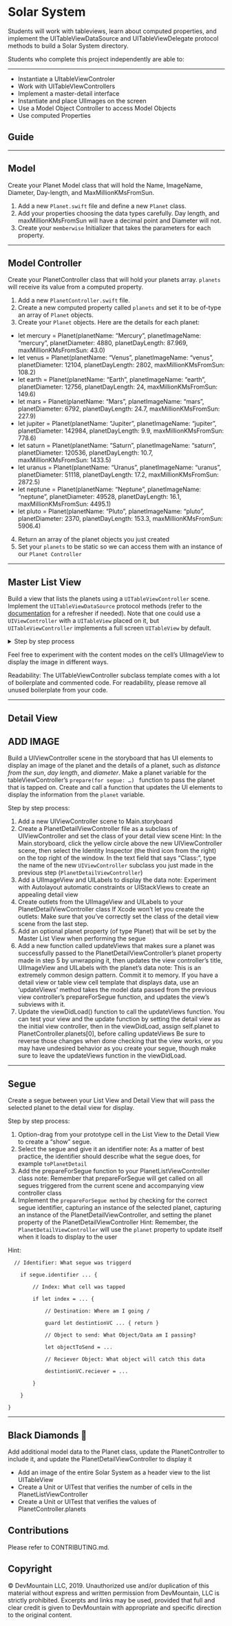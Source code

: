 # Solar System
Students will work with tableviews, learn about computed properties, and implement the UITableViewDataSource and UITableViewDelegate protocol methods to build a Solar System directory.

Students who complete this project independently are able to:

---
* Instantiate a UItableViewControler
* Work with UITableVIewControllers
* Implement a master-detail interface
* Instantiate and place UIImages on the screen
* Use a Model Object Controller to access Model Objects
* Use computed Properties

## Guide

---

## Model
Create your Planet Model class that will hold the Name, ImageName, Diameter, Day-length, and MaxMillionKMsFromSun.

1. Add a new `Planet.swift` file and define a new `Planet` class.
2. Add your properties choosing the data types carefully. Day length, and maxMillionKMsFromSun will have a decimal point and Diameter will not. 
3. Create your `memberwise` Initializer that takes the parameters for each property. 
---

## Model Controller
Create your PlanetController class that will hold your planets array. `planets` will receive its value from a computed property. 

1. Add a new `PlanetController.swift` file. 
2. Create a new computed property called `planets` and set it to be of-type an array of `Planet` objects.
3. Create your `Planet` objects. Here are the details for each planet:

- let mercury = Planet(planetName: “Mercury”, planetImageName: “mercury”, planetDiameter: 4880, planetDayLength: 87.969, maxMillionKMsFromSun: 43.0)
- let venus = Planet(planetName: “Venus”, planetImageName: “venus”, planetDiameter: 12104, planetDayLength: 2802, maxMillionKMsFromSun: 108.2)
- let earth = Planet(planetName: “Earth”, planetImageName: “earth”, planetDiameter: 12756, planetDayLength: 24, maxMillionKMsFromSun: 149.6)
- let mars = Planet(planetName: “Mars”, planetImageName: “mars”, planetDiameter: 6792, planetDayLength: 24.7, maxMillionKMsFromSun: 227.9)
- let jupiter = Planet(planetName: “Jupiter”, planetImageName: “jupiter”, planetDiameter: 142984, planetDayLength: 9.9, maxMillionKMsFromSun: 778.6)
- let saturn = Planet(planetName: “Saturn”, planetImageName: “saturn”, planetDiameter: 120536, planetDayLength: 10.7, maxMillionKMsFromSun: 1433.5)
- let uranus = Planet(planetName: “Uranus”, planetImageName: “uranus”, planetDiameter: 51118, planetDayLength: 17.2, maxMillionKMsFromSun: 2872.5)
- let neptune = Planet(planetName: “Neptune”, planetImageName: “neptune”, planetDiameter: 49528, planetDayLength: 16.1, maxMillionKMsFromSun: 4495.1)
- let pluto = Planet(planetName: “Pluto”, planetImageName: “pluto”, planetDiameter: 2370, planetDayLength: 153.3, maxMillionKMsFromSun: 5906.4)

4. Return an array of the planet objects you just created
5. Set your `planets` to be static so we can access them with an instance of our `Planet Controller`

---
## Master List View
Build a view that lists the planets using a `UITableViewController` scene. Implement the `UITableViewDataSource` protocol methods (refer to the [documentation](https://developer.apple.com/documentation/uikit/uitableviewdatasource) for a refresher if needed). Note that one could use a `UIViewController` with a `UITableView` placed on it, but `UITableViewController` implements a full screen `UITableView` by default.

<details>
  <summary>Step by step process</summary>
  
  + Delete the initial view controller that was autogenerated for you in your `Main.storyboard` file. 
  + Add a UITableViewController as your root ViewController in the `Main.storyboard` file. Embed in a UINavigationController
  + Implement the UITableViewDataSource methods using the `PlanetController.planets` array.
   + Don’t forget to manage your `resueIdentifer`
  + Set up your cells to display the name, image, and index of the planet. Note: Basic `UITableView Cells` have a `UIImage` by default.
</details>

Feel free to experiment with the content modes on the cell’s UIImageView to display the image in different ways.

Readability: The UITableViewController subclass template comes with a lot of boilerplate and commented code. For readability, please remove all unused boilerplate from your code.

---
## Detail View
## ADD IMAGE

Build a UIViewController scene in the storyboard that has UI elements to display an image of the planet and the details of a planet, such as *distance from the sun*, *day length*, and *diameter*. Make a planet variable for the tableViewController’s `prepare(for segue: …) ` function to pass the planet that is tapped on. Create and call a function that updates the UI elements to display the information from the `planet` variable.

Step by step process:
1. Add a new UIViewController scene to Main.storyboard
2. Create a PlanetDetailViewController file as a subclass of UIViewController and set the class of your detail view scene
Hint:
In the Main.storyboard, click the yellow circle above the new UIViewController scene, then select the Identity Inspector (the third icon from the right) on the top right of the window. In the text field that says “Class:”, type the name of the new `UIViewController` subclass you just made in the previous step (`PlanetDetailViewController`)
3. Add a UIImageView and UILabels to display the data
note: Experiment with Autolayout automatic constraints or UIStackViews to create an appealing detail view
4. Create outlets from the UIImageView and UILabels to your PlanetDetailViewController class
If Xcode won’t let you create the outlets:
Make sure that you’ve correctly set the class of the detail view scene from the last step.
5. Add an optional planet property (of type Planet) that will be set by the Master List View when performing the segue
6. Add a new function called updateViews that makes sure a planet was successfully passed to the PlanetDetailViewController’s planet property made in step 5 by unwrapping it, then updates the view controller’s title, UIImageView and UILabels with the planet’s data
note: This is an extremely common design pattern. Commit it to memory. If you have a detail view or table view cell template that displays data, use an ‘updateViews’ method takes the model data passed from the previous view controller’s prepareForSegue function, and updates the view’s subviews with it.
7. Update the viewDidLoad() function to call the updateViews function.
You can test your view and the update function by setting the detail view as the initial view controller, then in the viewDidLoad, assign self.planet to PlanetController.planets[0], before calling updateViews Be sure to reverse those changes when done checking that the view works, or you may have undesired behavior as you create your segue, though make sure to leave the updateViews function in the viewDidLoad.

---
## Segue
Create a segue between your List View and Detail View that will pass the selected planet to the detail view for display.

Step by step process:
1. Option-drag from your prototype cell in the List View to the Detail View to create a “show” segue.
2. Select the segue and give it an identifier
note: As a matter of best practice, the identifier should describe what the segue does, for example `toPlanetDetail`
3. Add the prepareForSegue function to your PlanetListViewController class
note: Remember that prepareForSegue will get called on all segues triggered from the current scene and accompanying view controller class
4. Implement the `prepareForSegue method` by checking for the correct segue identifier, capturing an instance of the selected planet, capturing an instance of the PlanetDetailViewController, and setting the planet property of the PlanetDetailViewController 
Hint: Remember, the `PlanetDetailViewController` will use the `planet` property to update itself when it loads to display to the user

Hint:  

      // Identifier: What segue was triggerd

        if segue.identifier ... { 
       
            // Index: What cell was tapped 
            
            if let index = ... { 
            
                // Destination: Where am I going /
                
                guard let destintionVC ... { return } 
                
                // Object to send: What Object/Data am I passing?
                
                let objectToSend = ...
                
                // Reciever Object: What object will catch this data 
                
                destintionVC.reciever = ...
                
            }
            
        } 
        
    }   

---
## Black Diamonds 💎 
 Add additional model data to the Planet class, update the PlanetController to include it, and update the PlanetDetailViewController to display it

* Add an image of the entire Solar System as a header view to the list UITableView
* Create a Unit or UITest that verifies the number of cells in the PlanetListViewController
* Create a Unit or UITest that verifies the values of PlanetController.planets

## Contributions

Please refer to CONTRIBUTING.md.

## Copyright

© DevMountain LLC, 2019. Unauthorized use and/or duplication of this material without express and written permission from DevMountain, LLC is strictly prohibited. Excerpts and links may be used, provided that full and clear credit is given to DevMountain with appropriate and specific direction to the original content.
